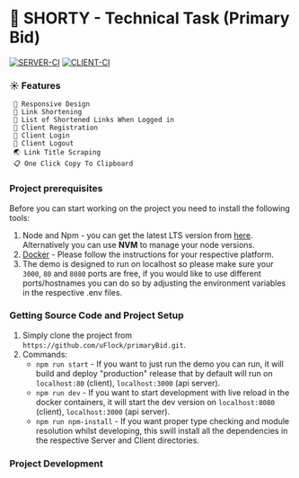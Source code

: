 # 🔗 SHORTY - Technical Task (Primary  Bid)

[![SERVER-CI](https://github.com/uFlock/primaryBid/actions/workflows/test-server.yml/badge.svg)](https://github.com/uFlock/primaryBid/actions/workflows/test-server.yml)
[![CLIENT-CI](https://github.com/uFlock/primaryBid/actions/workflows/test-client.yml/badge.svg)](https://github.com/uFlock/primaryBid/actions/workflows/test-client.yml)

### ☀️ Features

     📐 Responsive Design  
     📏 Link Shortening   
     📃 List of Shortened Links When Logged in   
     📝 Client Registration   
     🔑 Client Login  
     🔐 Client Logout  
     🌏 Link Title Scraping 
     📋 One Click Copy To Clipboard
    

### Project prerequisites

Before you can start working on the project you need to install the following tools:

1. Node and Npm - you can get the latest LTS version from [here](https://nodejs.org/en/). Alternatively you can use **NVM** to manage your node versions.
2. [Docker](https://docs.docker.com/get-docker/) - Please follow the instructions for your respective platform.
3. The demo is designed to run on localhost so please make sure your `3000`, `80` and `8080` ports are free, if you would
like to use different ports/hostnames you can do so by adjusting the environment variables in the respective .env files.

### Getting Source Code and Project Setup

1. Simply clone the project from `https://github.com/uFlock/primaryBid.git`.
2. Commands:
   * `npm run start` - If you want to just run the demo you can run, it will build and deploy "production" release that
     by default will run on `localhost:80` (client), `localhost:3000` (api server).
   * `npm run dev` - If you want to start development with live reload in the docker containers, it will 
     start the dev version on `localhost:8080` (client), `localhost:3000` (api server).
   * `npm run npm-install` - If you want proper type checking and module resolution whilst developing, this swill install
    all the dependencies in the respective Server and Client directories.

### Project Development


